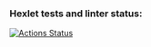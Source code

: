 ### Hexlet tests and linter status:
[![Actions Status](https://github.com/yokko2000/frontend-project-44/workflows/hexlet-check/badge.svg)](https://github.com/yokko2000/frontend-project-44/actions)